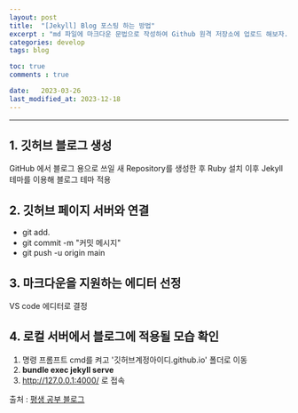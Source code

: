 ```yaml
---
layout: post
title:  "[Jekyll] Blog 포스팅 하는 방법"
excerpt : "md 파일에 마크다운 문법으로 작성하여 Github 원격 저장소에 업로드 해보자. 에디터는 Visual Studio code 사용! 로컬 서버에서 확인도 해보자."
categories: develop
tags: blog

toc: true
comments : true

date:   2023-03-26
last_modified_at: 2023-12-18
---
```

***

## 1. 깃허브 블로그 생성
GitHub 에서 블로그 용으로 쓰일 새 Repository를 생성한 후 Ruby 설치 이후 Jekyll 테마를 이용해 블로그 테마 적용

## 2. 깃허브 페이지 서버와 연결
- git add.
- git commit -m "커밋 메시지"
- git push -u origin main

## 3. 마크다운을 지원하는 에디터 선정
VS code 에디터로 결정

## 4. 로컬 서버에서 블로그에 적용될 모습 확인
1. 명령 프롬프트 cmd를 켜고 '깃허브계정아이디.github.io' 폴더로 이동 
2. **bundle exec jekyll serve**
3. http://127.0.0.1:4000/ 로 접속 


출처 : [평생 공부 블로그](https://ansohxxn.github.io/blog/posting/)
